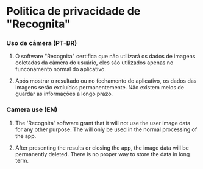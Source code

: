 # Politica de privacidade de "Recognita"

### Uso de câmera (PT-BR)

1. O software "Recognita" certifica que não utilizará os dados de imagens coletadas da câmera do usuário, eles são utilizados apenas no funconamento normal do aplicativo.

2. Após mostrar o resultado ou no fechamento do aplicativo, os dados das imagens serão excluídos permanentemente. Não existem meios de guardar as informações a longo prazo.

### Camera use (EN)

1. The 'Recognita' software grant that it will not use the user image data for any other purpose. The will only be used in the normal processing of the app.

2. After presenting the results or closing the app, the image data will be permanently deleted. There is no proper way to store the data in long term.

